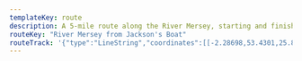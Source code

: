 ```yaml
---
templateKey: route
description: A 5-mile route along the River Mersey, starting and finishing at the Jackson's Boat pub
routeKey: "River Mersey from Jackson's Boat"
routeTrack: '{"type":"LineString","coordinates":[[-2.28698,53.4301,25.88],[-2.28723,53.43042,25.39],[-2.28749,53.43068,25.12],[-2.28755,53.43077,25.12],[-2.28773,53.43103,24.88],[-2.28837,53.43152,24.17],[-2.28872,53.4317,23.79],[-2.28918,53.43189,23.73],[-2.28959,53.43198,23.78],[-2.28999,53.43202,23.8],[-2.2904,53.43203,23.919999999999998],[-2.2912,53.43211,23.79],[-2.29229,53.43234,23.72],[-2.29286,53.43249,23.59],[-2.29345,53.43254,23.43],[-2.2943550025123116,53.43243399304,23.5],[-2.29526,53.43232,23.56],[-2.29595,53.43227,23.57],[-2.2967,53.43246,23.54],[-2.29712,53.43262,23.52],[-2.29799,53.43286,23.48],[-2.29846,53.43291,23.97],[-2.29909,53.43301,24.22],[-2.29945,53.43304,24.55],[-2.2995,53.43306,24.45],[-2.29945,53.43304,24.55],[-2.29982,53.43318,23.95],[-2.3,53.43336,23.52],[-2.30025,53.43359,22.93],[-2.30032,53.43384,22.81],[-2.30029,53.43404,22.71],[-2.30023,53.43447,22.68],[-2.30022,53.43504,22.61],[-2.30023,53.43546,22.71],[-2.3005,53.43626,22.72],[-2.30041,53.43655,22.42],[-2.3,53.43721,22.48],[-2.29998,53.43746,22.5],[-2.30023,53.43774,22.66],[-2.30055,53.43796,22.59],[-2.30103,53.43812,22.68],[-2.3022,53.43827,22.79],[-2.30282,53.43821,22.68],[-2.30342,53.43803,22.45],[-2.3039950046521653,53.43767500147408,22.29],[-2.30457,53.43732,22.19],[-2.30535,53.43675,22.05],[-2.30579,53.43648,22.17],[-2.3064,53.43628,22.16],[-2.30704,53.43624,22.6],[-2.30734,53.43629,22.51],[-2.30795,53.43638,23.31],[-2.30825,53.43637,24.28],[-2.30838,53.43634,24.69],[-2.30839,53.43637,24.69],[-2.30831,53.43662,24.45],[-2.30825,53.43666,24.45],[-2.30814,53.43669,24.24],[-2.3078,53.43663,24.13],[-2.30721,53.43657,24.03],[-2.30674,53.43658,24.19],[-2.3064,53.43664,24.13],[-2.30619,53.43672,23.76],[-2.30559,53.43701,22.78],[-2.30507,53.43736,22.53],[-2.30437,53.43781,22.49],[-2.30342,53.43832,22.98],[-2.30267,53.43851,23.56],[-2.30233,53.43856,23.77],[-2.30175,53.43854,23.85],[-2.30098,53.43842,23.89],[-2.30059,53.4383,23.82],[-2.29996,53.438,23.86],[-2.29957,53.43768,24.03],[-2.29948,53.43744,24.1],[-2.2993,53.43731,24.28],[-2.299,53.43715,24.32],[-2.2992,53.43695,24.58],[-2.29916,53.43695,24.58],[-2.2994,53.43695,24.6],[-2.29952,53.43691,24.6],[-2.29962,53.43686,24.6],[-2.29982,53.43657,24.68],[-2.29987,53.43645,24.67],[-2.29989,53.4362,24.57],[-2.29975,53.43576,24.56],[-2.29968,53.4354,24.65],[-2.29967,53.43478,24.63],[-2.29969,53.43436,24.71],[-2.29977,53.4339,24.82],[-2.29976,53.43375,24.75],[-2.29969,53.43363,24.58],[-2.29961,53.43352,24.58],[-2.29949,53.43345,24.52],[-2.29919,53.43335,24.52],[-2.29788,53.43315,24.47],[-2.29659,53.43281,24.52],[-2.29636,53.43271,24.58],[-2.29547,53.4326,24.5],[-2.29526,53.4326,24.47],[-2.29381,53.43281,24.28],[-2.29332,53.43281,24.29],[-2.29272,53.43276,24.42],[-2.291889996631332,53.43259866625,24.53],[-2.29106,53.43242,24.33],[-2.29083,53.43239,24.33],[-2.2897,53.4323,24.7],[-2.28905,53.4322,25.41],[-2.28873,53.43218,25.55],[-2.28792,53.43173,25.34],[-2.28736,53.43126,25.39],[-2.286924995406707,53.4307956727,25.62],[-2.28649,53.43033,25.84],[-2.28634,53.43019,25.3],[-2.28586,53.42966,25.21],[-2.28561,53.42926,25.3],[-2.2854,53.42859,25.73],[-2.28532,53.42811,25.77],[-2.28523,53.42779,25.7],[-2.28518,53.4276,25.71],[-2.28493,53.42706,25.62],[-2.28489,53.42699,25.68],[-2.2844599938126438,53.4263751994,25.72],[-2.28403,53.42576,25.69],[-2.28369,53.42536,25.73],[-2.28353,53.42521,25.89],[-2.28328,53.42507,25.89],[-2.28267,53.42483,25.96],[-2.28186,53.42454,25.91],[-2.28156,53.42446,25.67],[-2.28082,53.42422,25.67],[-2.28025,53.42409,25.79],[-2.27934,53.42394,25.84],[-2.27813,53.42377,25.93],[-2.27727,53.42368,25.67],[-2.277,53.42366,25.64],[-2.27657,53.42365,25.89],[-2.27595,53.42358,26.36],[-2.27576,53.42365,26.33],[-2.27576,53.4237,26.33],[-2.27547,53.42361,26.13],[-2.274459991625515,53.4232532335,25.41],[-2.27345,53.42289,25.71],[-2.27313,53.42275,25.83],[-2.2729,53.42259,25.88],[-2.27235,53.422,26.21],[-2.2721,53.42185,26.24],[-2.27196,53.42179,26.27],[-2.27197,53.42173,26.27],[-2.27167,53.42168,26.27],[-2.27126,53.42165,26.28],[-2.27081,53.42166,26.3],[-2.26969,53.42173,26.95],[-2.26955,53.4217,27.32],[-2.26952,53.42166,27.35],[-2.26945,53.42119,27.12],[-2.2706222914,53.4211871634,24.87],[-2.27179,53.42117,25.03],[-2.27251,53.42137,24.9],[-2.27298,53.42163,24.75],[-2.27325,53.42202,24.56],[-2.27384,53.42244,24.31],[-2.27415,53.42257,24.28],[-2.27467,53.42281,24.24],[-2.2752,53.42301,24.71],[-2.27576,53.42317,25.09],[-2.27718,53.42334,23.97],[-2.27778,53.42338,23.64],[-2.278554998303715,53.4234648368,23.62],[-2.27933,53.42354,23.72],[-2.2805,53.42377,23.86],[-2.28117,53.42394,23.51],[-2.28211,53.42423,23.34],[-2.2827649965374768,53.42445500179299,23.56],[-2.28342,53.42468,24.23],[-2.28368,53.42479,24.23],[-2.28398,53.42496,24.27],[-2.28437,53.42532,24.58],[-2.28471,53.42583,25.52],[-2.285159993670056,53.426437417,25.92],[-2.28561,53.42703,26.05],[-2.2858,53.4275,25.94],[-2.28599,53.42805,25.7],[-2.28601,53.42817,25.7],[-2.28606,53.42848,25.7],[-2.28631,53.42927,25.4],[-2.28654,53.42961,25.61],[-2.28698,53.4301,25.88]]}'
---
```

